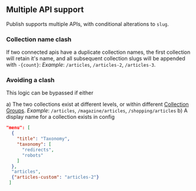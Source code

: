 ## Multiple API support

Publish supports multiple APIs, with conditional alterations to `slug`.

### Collection name clash

If two connected apis have a duplicate collection names, the first collection will retain it's name, and all subsequent collection slugs will be appended with `-{count}`: *Example*: `/articles`, `/articles-2`, `/articles-3`.

### Avoiding a clash

This logic can be bypassed if either

a) The two collections exist at different levels, or within different [Collection Groups](https://github.com/dadi/publish/blob/master/docs/collection-groups.md). *Example*: `/articles`, `/magazine/articles`, `/shopping/articles`
b) A display name for a collection exists in config

```json
"menu": [
  {
    "title": "Taxonomy",
    "taxonomy": [
      "redirects",
      "robots"
    ]
  },
  "articles",
  {"articles-custom": "articles-2"}
 ]
```
